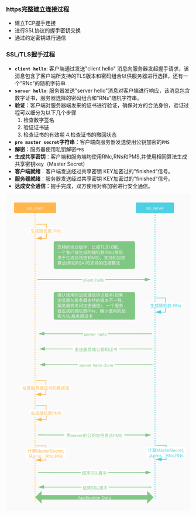 ### https完整建立连接过程
- 建立TCP握手连接
- 进行SSL协议的握手密钥交换
- 通过约定密钥进行通信
### SSL/TLS握手过程
-  **`client hello`**: 客户端通过发送"client hello" 消息向服务器发起握手请求，该消息包含了客户端所支持的TLS版本和密码组合以供服务器进行选择，还有一个"RNc"的随机字符串
- **`server hello`**: 服务器发送"server hello"消息对客户端进行响应，该消息包含数字证书，服务器选择的密码组合和"RNs"随机字符串。
- **验证**：客户端对服务器端发来的证书进行验证，确保对方的合法身份，验证过程可以细分为以下几个步骤
  1. 检查数字签名
  2. 验证证书链
  3. 检查证书的有效期
  4.检查证书的撤回状态
- **`pre master secret`字符串**：客户端向服务器发送使用公钥加密的`PMS`
- **解密**：服务器使用私钥解密`PMS`
- **生成共享密钥**：客户端和服务端均使用RNc,RNs和PMS,并使用相同算法生成共享密钥key（Master Secret）
- **客户端就绪**：客户端发送经过共享密钥 KEY加密过的"finished"信号。
- **服务器就绪**：服务器发送经过共享密钥 KEY加密过的"finished"信号。
- **达成安全通信**：握手完成，双方使用对称加密进行安全通信。


![https完整建立连接过程](../../images/SSL.jpg)
